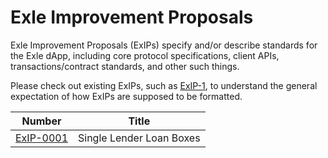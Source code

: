 # Exle Improvement Proposals
Exle Improvement Proposals (ExIPs) specify and/or describe standards for the Exle dApp, including core protocol specifications, client APIs, transactions/contract standards, and other such things.

Please check out existing ExIPs, such as [ExIP-1](exip-0001.md), to understand the general expectation of how ExIPs are supposed to be formatted.

| Number | Title |
| ---  | ---  |
| [ExIP-0001](exip-0001.md) | Single Lender Loan Boxes |
